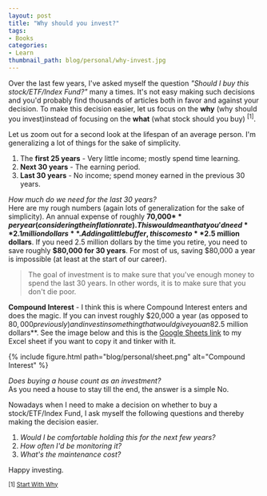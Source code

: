 ```yaml
---
layout: post
title: "Why should you invest?"
tags:
- Books
categories:
- Learn
thumbnail_path: blog/personal/why-invest.jpg
---
```


Over the last few years, I've asked myself the question *"Should I buy this stock/ETF/Index Fund?"* many a times. It's not easy making such decisions and you'd probably find thousands of articles both in favor and against your decision. To make this decision easier, let us focus on the **why** (why should you invest)instead of focusing on the **what** (what stock should you buy) <sup>[1]</sup>.

Let us zoom out for a second look at the lifespan of an average person. I'm generalizing a lot of things for the sake of simplicity. 

1. The **first 25 years** - Very little income; mostly spend time learning.
2. **Next 30 years** - The earning period.
3. **Last 30 years** - No income; spend money earned in the previous 30 years.

*How much do we need for the last 30 years?* <br/>
Here are my rough numbers (again lots of generalization for the sake of simplicity). An annual expense of roughly **70,000$** per year (considering the inflation rate). This would mean that you'd need **2.1 million dollars**. Adding a little buffer, this comes to **$2.5 million dollars**. If you need 2.5 million dollars by the time you retire, you need to save roughly **$80,000 for 30 years**. For most of us, saving $80,000 a year is impossible (at least at the start of our career).

> The goal of investment is to make sure that you've enough money to spend the last 30 years. In other words, it is to make sure that you don't die poor.

**Compound Interest** - I think this is where Compound Interest enters and does the magic. If you can invest roughly $20,000 a year (as opposed to $80,000 previously) and invest in something that would give you an 8% annual return approximately, then at the end of 30 years you would end up with roughly **$2.5 million dollars**. See the image below and this is the [Google Sheets link](https://docs.google.com/spreadsheets/d/1ZiNOIMkyn8ahEwOgq1s3SKewx0Enj8gK6BFqobRI284/edit?usp=sharing) to my Excel sheet if you want to copy it and tinker with it.

{% include figure.html path="blog/personal/sheet.png" alt="Compound Interest" %}

*Does buying a house count as an investment?* <br/>
As you need a house to stay till the end, the answer is a simple No.

Nowadays when I need to make a decision on whether to buy a stock/ETF/Index Fund, I ask myself the following questions and thereby making the decision easier.

1. *Would I be comfortable holding this for the next few years?*
2. *How often I'd be monitoring it?*
3. *What's the maintenance cost?*

Happy investing.

<sup>[1] [Start With Why](https://www.amazon.com/Start-Why-Leaders-Inspire-Everyone/dp/1591846447)</sup>